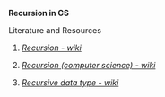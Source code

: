**Recursion in CS**

Literature and Resources

1.  [*Recursion - wiki*](https://en.wikipedia.org/wiki/Recursion)

2.  [*Recursion (computer science) -
    wiki*](https://en.wikipedia.org/wiki/Recursion_(computer_science))

3.  [*Recursive data type -
    wiki*](https://en.wikipedia.org/wiki/Recursive_data_type)
